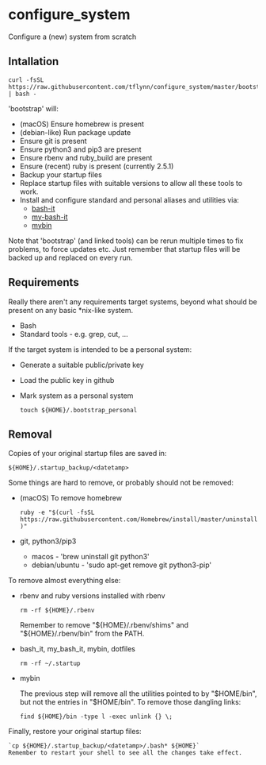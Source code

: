 # configure_system

Configure a (new) system from scratch

## Intallation

```
curl -fsSL  https://raw.githubusercontent.com/tflynn/configure_system/master/bootstrap | bash -
```

'bootstrap' will:

* (macOS) Ensure homebrew is present
* (debian-like) Run package update
* Ensure git is present
* Ensure python3 and pip3 are present
* Ensure rbenv and ruby_build are present
* Ensure (recent) ruby is present (currently 2.5.1)
* Backup your startup files
* Replace startup files with suitable versions to allow all these tools to work.
* Install and configure standard and personal aliases and utilities via:
    * [bash-it](https://github.com/Bash-it/bash-it)
    * [my-bash-it](https://github.com/tflynn/my-bash-it)
    * [mybin](https://github.com/tflynn/mybin)
    
Note that 'bootstrap' (and linked tools) can be rerun multiple times to fix problems, to force updates etc.
Just remember that startup files will be backed up and replaced on every run.

## Requirements

Really there aren't any requirements target systems, 
beyond what should be present on any basic *nix-like system. 

* Bash
* Standard tools - e.g. grep, cut, ...

If the target system is intended to be a personal system:

* Generate a suitable public/private key
* Load the public key in github
* Mark system as a personal system

    `touch ${HOME}/.bootstrap_personal`


## Removal

Copies of your original startup files are saved in:

  `${HOME}/.startup_backup/<datetamp>`
  
Some things are hard to remove, or probably should not be removed:

* (macOS) To remove homebrew

    `ruby -e "$(curl -fsSL https://raw.githubusercontent.com/Homebrew/install/master/uninstall)"`
    
* git, python3/pip3

    * macos - 'brew uninstall git python3'
    * debian/ubuntu - 'sudo apt-get remove git python3-pip'

To remove almost everything else:

* rbenv and ruby versions installed with rbenv

    `rm -rf ${HOME}/.rbenv`
    
    Remember to remove "${HOME}/.rbenv/shims" and "${HOME}/.rbenv/bin" from the PATH.
    
* bash_it, my_bash_it, mybin, dotfiles

    `rm -rf ~/.startup`

* mybin

  The previous step will remove all the utilities pointed to by "$HOME/bin", 
  but not the entries in "$HOME/bin". To remove those dangling links:
  
  `find ${HOME}/bin -type l -exec unlink {} \;` 
  
Finally, restore your original startup files:

    `cp ${HOME}/.startup_backup/<datetamp>/.bash* ${HOME}`    
    Remember to restart your shell to see all the changes take effect.
